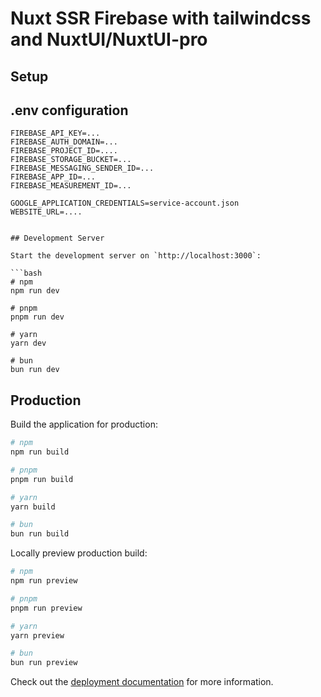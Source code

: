 # Nuxt SSR Firebase with tailwindcss and NuxtUI/NuxtUI-pro


## Setup

## .env configuration

```properties
FIREBASE_API_KEY=...
FIREBASE_AUTH_DOMAIN=...
FIREBASE_PROJECT_ID=....
FIREBASE_STORAGE_BUCKET=...
FIREBASE_MESSAGING_SENDER_ID=...
FIREBASE_APP_ID=...
FIREBASE_MEASUREMENT_ID=...

GOOGLE_APPLICATION_CREDENTIALS=service-account.json
WEBSITE_URL=....
```

```

## Development Server

Start the development server on `http://localhost:3000`:

```bash
# npm
npm run dev

# pnpm
pnpm run dev

# yarn
yarn dev

# bun
bun run dev
```

## Production

Build the application for production:

```bash
# npm
npm run build

# pnpm
pnpm run build

# yarn
yarn build

# bun
bun run build
```

Locally preview production build:

```bash
# npm
npm run preview

# pnpm
pnpm run preview

# yarn
yarn preview

# bun
bun run preview
```

Check out the [deployment documentation](https://nuxt.com/docs/getting-started/deployment) for more information.
